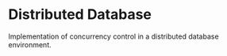 # Distributed Database
Implementation of concurrency control in a distributed database environment.
